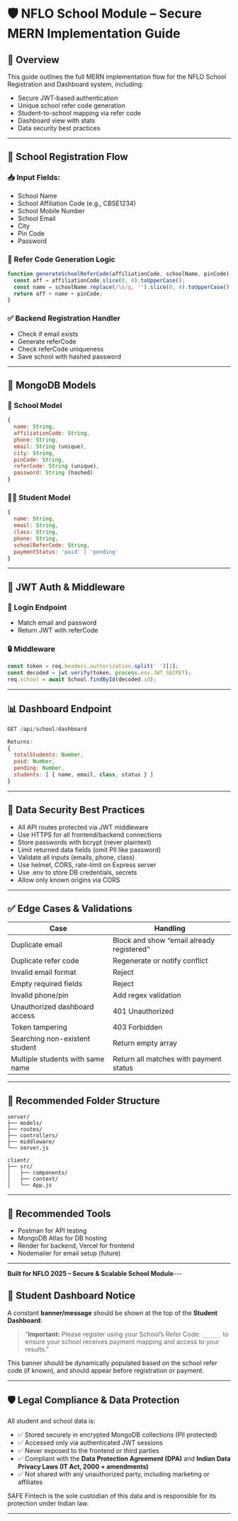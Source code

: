 # 🛡️ NFLO School Module – Secure MERN Implementation Guide

## 📘 Overview

This guide outlines the full MERN implementation flow for the NFLO School Registration and Dashboard system, including:
- Secure JWT-based authentication
- Unique school refer code generation
- Student-to-school mapping via refer code
- Dashboard view with stats
- Data security best practices

---

## 🏫 School Registration Flow

### 📥 Input Fields:
- School Name
- School Affiliation Code (e.g., CBSE1234)
- School Mobile Number
- School Email
- City
- Pin Code
- Password

### 🔐 Refer Code Generation Logic

```js
function generateSchoolReferCode(affiliationCode, schoolName, pinCode) {
  const aff = affiliationCode.slice(0, 4).toUpperCase();
  const name = schoolName.replace(/\s/g, '').slice(0, 4).toUpperCase();
  return aff + name + pinCode;
}
```

### ✅ Backend Registration Handler

- Check if email exists
- Generate referCode
- Check referCode uniqueness
- Save school with hashed password

---

## 🧠 MongoDB Models

### 🏫 School Model

```js
{
  name: String,
  affiliationCode: String,
  phone: String,
  email: String (unique),
  city: String,
  pinCode: String,
  referCode: String (unique),
  password: String (hashed)
}
```

### 👨‍🎓 Student Model

```js
{
  name: String,
  email: String,
  class: String,
  phone: String,
  schoolReferCode: String,
  paymentStatus: 'paid' | 'pending'
}
```

---

## 🔐 JWT Auth & Middleware

### 🔑 Login Endpoint

- Match email and password
- Return JWT with referCode

### 🔒 Middleware

```js
const token = req.headers.authorization.split(' ')[1];
const decoded = jwt.verify(token, process.env.JWT_SECRET);
req.school = await School.findById(decoded.id);
```

---

## 📊 Dashboard Endpoint

```js
GET /api/school/dashboard

Returns:
{
  totalStudents: Number,
  paid: Number,
  pending: Number,
  students: [ { name, email, class, status } ]
}
```

---

## 🔐 Data Security Best Practices

- All API routes protected via JWT middleware
- Use HTTPS for all frontend/backend connections
- Store passwords with bcrypt (never plaintext)
- Limit returned data fields (omit PII like password)
- Validate all inputs (emails, phone, class)
- Use helmet, CORS, rate-limit on Express server
- Use .env to store DB credentials, secrets
- Allow only known origins via CORS

---

## ✅ Edge Cases & Validations

| Case | Handling |
|------|----------|
| Duplicate email | Block and show “email already registered” |
| Duplicate refer code | Regenerate or notify conflict |
| Invalid email format | Reject |
| Empty required fields | Reject |
| Invalid phone/pin | Add regex validation |
| Unauthorized dashboard access | 401 Unauthorized |
| Token tampering | 403 Forbidden |
| Searching non-existent student | Return empty array |
| Multiple students with same name | Return all matches with payment status |

---

## 📁 Recommended Folder Structure

```
server/
├── models/
├── routes/
├── controllers/
├── middleware/
└── server.js

client/
├── src/
│   ├── components/
│   ├── context/
│   └── App.js
```

---

## 🧪 Recommended Tools

- Postman for API testing
- MongoDB Atlas for DB hosting
- Render for backend, Vercel for frontend
- Nodemailer for email setup (future)

---

**Built for NFLO 2025 – Secure & Scalable School Module**---

## 📢 Student Dashboard Notice

A constant **banner/message** should be shown at the top of the **Student Dashboard**:

> "**Important:** Please register using your School’s Refer Code: `______` to ensure your school receives payment mapping and access to your results."

This banner should be dynamically populated based on the school refer code (if known), and should appear before registration or payment.

---

## 🛡️ Legal Compliance & Data Protection

All student and school data is:
- ✅ Stored securely in encrypted MongoDB collections (PII protected)
- ✅ Accessed only via authenticated JWT sessions
- ✅ Never exposed to the frontend or third parties
- ✅ Compliant with the **Data Protection Agreement (DPA)** and **Indian Data Privacy Laws (IT Act, 2000 + amendments)**
- ✅ Not shared with any unauthorized party, including marketing or affiliates

SAFE Fintech is the sole custodian of this data and is responsible for its protection under Indian law.

---
